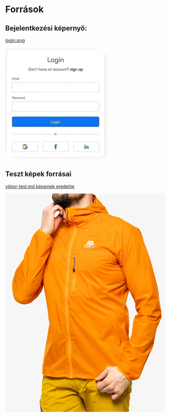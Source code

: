 # Források

## Bejelentkezési képernyő:

[login.png](https://www.facebook.com/photo?fbid=2074397099568854&set=gm.3647434468915211&idorvanity=2616981278627207)

![](kepek/login.png)

## Teszt képek forrásai

[viktor-test.md képeinek eredetije](https://media.8a.eu/media/catalog/product/M/o/Mountain_Equipment_Aerofoil_Full_Zip_Jacket___ember_642_980c.jpg)

![](kepek/teszt/viktor/eredeti.jpg)